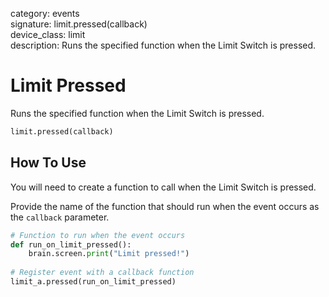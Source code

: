 category: events  
signature: limit.pressed(callback)  
device_class: limit  
description: Runs the specified function when the Limit Switch is pressed.  

# Limit Pressed

Runs the specified function when the Limit Switch is pressed.

```python
limit.pressed(callback)
```

## How To Use

You will need to create a function to call when the Limit Switch is pressed. 

Provide the name of the function that should run when the event occurs as the `callback` parameter.

```python
# Function to run when the event occurs
def run_on_limit_pressed():
    brain.screen.print("Limit pressed!")
 
# Register event with a callback function
limit_a.pressed(run_on_limit_pressed)
```

<advanced>
</advanced>